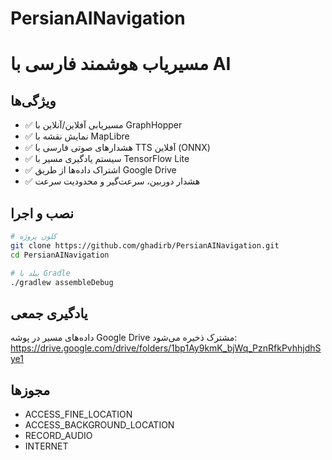 # PersianAINavigation
# مسیریاب هوشمند فارسی با AI

## ویژگی‌ها
- ✅ مسیریابی آفلاین/آنلاین با GraphHopper
- ✅ نمایش نقشه با MapLibre
- ✅ هشدارهای صوتی فارسی با TTS آفلاین (ONNX)
- ✅ سیستم یادگیری مسیر با TensorFlow Lite
- ✅ اشتراک داده‌ها از طریق Google Drive
- ✅ هشدار دوربین، سرعت‌گیر و محدودیت سرعت

## نصب و اجرا
```bash
# کلون پروژه
git clone https://github.com/ghadirb/PersianAINavigation.git
cd PersianAINavigation

# بیلد با Gradle
./gradlew assembleDebug
```

## یادگیری جمعی
داده‌های مسیر در پوشه Google Drive مشترک ذخیره می‌شود:
https://drive.google.com/drive/folders/1bp1Ay9kmK_bjWq_PznRfkPvhhjdhSye1

## مجوزها
- ACCESS_FINE_LOCATION
- ACCESS_BACKGROUND_LOCATION
- RECORD_AUDIO
- INTERNET

